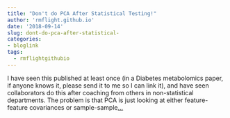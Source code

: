 ```yaml
---
title: "Don't do PCA After Statistical Testing!"
author: 'rmflight.github.io'
date: '2018-09-14'
slug: dont-do-pca-after-statistical-
categories:
- bloglink
tags:
  - rmflightgithubio
---
```


I have seen this published at least once (in a Diabetes metabolomics paper, if anyone knows it, please send it to me so I can link it), and have seen collaborators do this after coaching from others in non-statistical departments. The problem is that PCA is just looking at either feature-feature covariances or sample-sample[... <i class="fas fa-external-link-alt"></i>](http://rmflight.github.io/post/don-t-do-pca-after-statistical-testing/)

